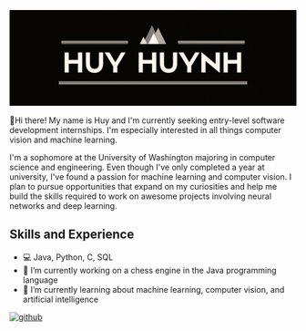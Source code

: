 ![Software Engineer](https://github.com/huy-cao-huynh/huy-cao-huynh/blob/main/Huy%20Huynh%20(1).png)

👋Hi there! My name is Huy and I'm currently seeking entry-level software development internships. I'm especially interested in all things computer vision and machine learning.

I'm a sophomore at the University of Washington majoring in computer science and engineering. Even though I've only completed a year at university, I've found a passion for machine learning and computer vision. I plan to pursue opportunities that expand on my curiosities and help me build the skills required to work on awesome projects involving neural networks and deep learning.

## Skills and Experience
* 💻 Java, Python, C, SQL
* 🔭 I’m currently working on a chess engine in the Java programming language
* 🌱 I’m currently learning about machine learning, computer vision, and artificial intelligence


[<img src='https://cdn.jsdelivr.net/npm/simple-icons@3.0.1/icons/github.svg' alt='github' height='40'>](https://github.com/huy-cao-huynh)  

